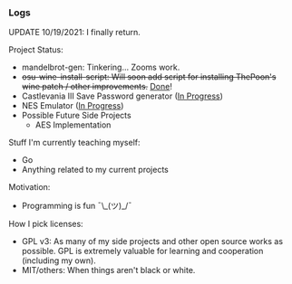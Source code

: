### Logs

UPDATE 10/19/2021: I finally return.

Project Status:
- mandelbrot-gen: Tinkering... Zooms work.
- ~~osu-wine-install-script: Will soon add script for installing ThePoon's wine patch / other improvements.~~ [Done](https://github.com/mrniceguy127/osu-wine-install-script)!
- Castlevania III Save Password generator ([In Progress](https://github.com/mrniceguy127/castlevania-iii-password-save-gen-c-sharp))
- NES Emulator ([In Progress](https://github.com/mrniceguy127/nes-emu))
- Possible Future Side Projects
  - AES Implementation

Stuff I'm currently teaching myself:
- Go
- Anything related to my current projects

Motivation:
- Programming is fun ¯\\\_(ツ)\_/¯

How I pick licenses:
- GPL v3: As many of my side projects and other open source works as possible. GPL is extremely valuable for learning and cooperation (including my own).
- MIT/others: When things aren't black or white.
